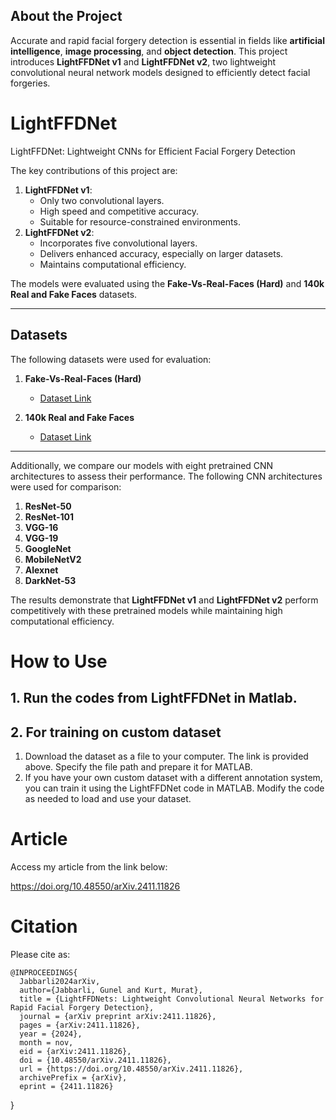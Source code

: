 ## About the Project  
Accurate and rapid facial forgery detection is essential in fields like **artificial intelligence**, **image processing**, and **object detection**. This project introduces **LightFFDNet v1** and **LightFFDNet v2**, two lightweight convolutional neural network models designed to efficiently detect facial forgeries.  

# LightFFDNet
LightFFDNet: Lightweight CNNs for Efficient Facial Forgery Detection

The key contributions of this project are:  
1. **LightFFDNet v1**:  
   - Only two convolutional layers.  
   - High speed and competitive accuracy.  
   - Suitable for resource-constrained environments.  
2. **LightFFDNet v2**:  
   - Incorporates five convolutional layers.  
   - Delivers enhanced accuracy, especially on larger datasets.  
   - Maintains computational efficiency.  

The models were evaluated using the **Fake-Vs-Real-Faces (Hard)** and **140k Real and Fake Faces** datasets.  

---


## Datasets  
The following datasets were used for evaluation:  

1. **Fake-Vs-Real-Faces (Hard)**  
   - [Dataset Link](https://www.kaggle.com/datasets/hamzaboulahia/hardfakevsrealfaces)  

2. **140k Real and Fake Faces**  
   - [Dataset Link](https://www.kaggle.com/datasets/xhlulu/140k-real-and-fake-faces)  


---


Additionally, we compare our models with eight pretrained CNN architectures to assess their performance. The following CNN architectures were used for comparison:

1. **ResNet-50**
2. **ResNet-101**
3. **VGG-16**
4. **VGG-19**
5. **GoogleNet**
6. **MobileNetV2**
7. **Alexnet**
8. **DarkNet-53**
   
The results demonstrate that **LightFFDNet v1** and **LightFFDNet v2** perform competitively with these pretrained models while maintaining high computational efficiency.

# How to Use

## 1. Run the codes from LightFFDNet in Matlab.
## 2. For training on custom dataset
1. Download the dataset as a file to your computer. The link is provided above. Specify the file path and prepare it for MATLAB.
2. If you have your own custom dataset with a different annotation system, you can train it using the LightFFDNet code in MATLAB. Modify the code as needed to load and use your dataset.


# Article
Access my article from the link below:
   
https://doi.org/10.48550/arXiv.2411.11826

# Citation
Please cite as:

    @INPROCEEDINGS{
      Jabbarli2024arXiv,
      author={Jabbarli, Gunel and Kurt, Murat},
      title = {LightFFDNets: Lightweight Convolutional Neural Networks for Rapid Facial Forgery Detection},
      journal = {arXiv preprint arXiv:2411.11826},
      pages = {arXiv:2411.11826},
      year = {2024},
      month = nov,
      eid = {arXiv:2411.11826},
      doi = {10.48550/arXiv.2411.11826},
      url = {https://doi.org/10.48550/arXiv.2411.11826}, 
      archivePrefix = {arXiv},
      eprint = {2411.11826}
}
